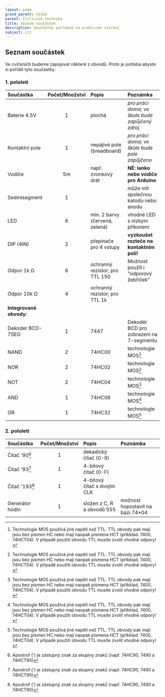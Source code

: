 ```yaml
---
layout: page
grand_parent: Výuka
parent: Číslicová technika
title: Seznam součástek
description: Součástky potřebné na praktické cvičení
subject: cit
---
```


## Seznam součástek

Ve cvičeních budeme zapojovat některé z obvodů. Proto je potřeba abyste si pořídili tyto součástky:

### 1. pololetí

| Součástka         | Počet/Množství |  Popis                         | Poznámka                                        |
|:------------------|:--------------:|:-------------------------------|:------------------------------------------------|
| Baterie 4.5V      | 1              | plochá                         | *pro práci doma; ve škole bude zapůjčený zdroj* |
| Kontaktní pole    | 1              | nepájivé pole (breadboard)     | *pro práci doma; ve škole bude pole zapůjčeno*  |
| Vodiče            | 5m             | např. zvonkový drát            | **NÉ: lanko nebo vodiče pro Arduino**           |
| Sedmisegment      | 1              |                                | může mít společnou katodu nebo anodu            |
| LED               | 6              | min. 2 barvy (červená, zelená) | vhodné LED s nízkým příkonem                    |
| DIP (4IN)         | 2              | přepínače pro 4 vstupy         | **vyzkoušet rozteče na kontaktním poli!**       |
| Odpor 1k &#8486;  | 6              | ochranný rezistor; pro TTL 150 | Možnost použít i "odporový žebříček"            |
| Odpor 10k &#8486; | 4              | ochranný rezistor; pro TTL 1k  |                                                 |
| **Integrované obvody:** | | | |
| Dekodér BCD-7SEG  | 1              | 7447                           | Dekodér BCD pro zobrazení na 7-segmentu         |
| NAND              | 2              | 74HC00                         | technologie MOS[^1]                             |
| NOR               | 2              | 74HC02                         | technologie MOS[^1]                             |
| NOT               | 2              | 74HC04                         | technologie MOS[^1]                             |
| AND               | 1              | 74HC08                         | technologie MOS[^1]                             |
| OR                | 1              | 74HC32                         | technologie MOS[^1]                             |

### 2. pololetí

| Součástka         | Počet/Množství |  Popis                         | Poznámka                                        |
|:------------------|:--------------:|:-------------------------------|:------------------------------------------------|
| Čítač '90[^2]     | 1              | dekadický čítač (0-9)          |                                                 |
| Čítač '93[^2]     | 1              | 4-bitový čítač (0-F)           |                                                 |
| Čítač '193[^2]    | 1              | 4-bitový čítač s dvojím CLK    |                                                 |
| Generátor hodin   | 1              | složen z C, R a obvodů 555     | možnost hopostavit na bázi 74*04                |

[^1]: Technologie MOS používá jiné napětí než TTL. TTL obvody pak mají jsou bez písmen HC nebo mají naopak písmena HCT (příkklad. 7400, 74HCT04). V případě použití obvodu TTL musíte zvolit vhodné odpory!

[^2]: Apostrof (') je zástupný znak za skupiny znaků (např. 74HC90, 7490 a 74HCT90)
